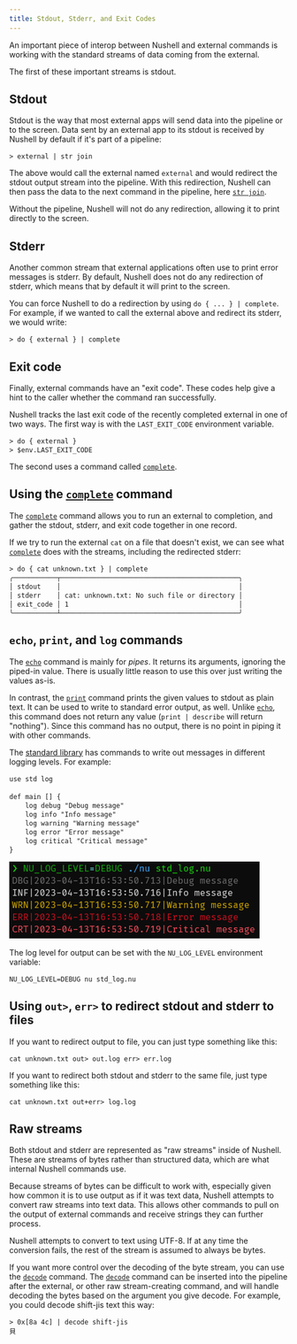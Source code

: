 ```yaml
---
title: Stdout, Stderr, and Exit Codes
---
```


An important piece of interop between Nushell and external commands is working with the standard streams of data coming from the external.

The first of these important streams is stdout.

## Stdout

Stdout is the way that most external apps will send data into the pipeline or to the screen. Data sent by an external app to its stdout is received by Nushell by default if it's part of a pipeline:

```nu
> external | str join
```

The above would call the external named `external` and would redirect the stdout output stream into the pipeline. With this redirection, Nushell can then pass the data to the next command in the pipeline, here [`str join`](/commands/docs/str_join).

Without the pipeline, Nushell will not do any redirection, allowing it to print directly to the screen.

## Stderr

Another common stream that external applications often use to print error messages is stderr. By default, Nushell does not do any redirection of stderr, which means that by default it will print to the screen.

You can force Nushell to do a redirection by using `do { ... } | complete`. For example, if we wanted to call the external above and redirect its stderr, we would write:

```nu
> do { external } | complete
```

## Exit code

Finally, external commands have an "exit code". These codes help give a hint to the caller whether the command ran successfully.

Nushell tracks the last exit code of the recently completed external in one of two ways. The first way is with the `LAST_EXIT_CODE` environment variable.

```nu
> do { external }
> $env.LAST_EXIT_CODE
```

The second uses a command called [`complete`](/commands/docs/complete).

## Using the [`complete`](/commands/docs/complete) command

The [`complete`](/commands/docs/complete) command allows you to run an external to completion, and gather the stdout, stderr, and exit code together in one record.

If we try to run the external `cat` on a file that doesn't exist, we can see what [`complete`](/commands/docs/complete) does with the streams, including the redirected stderr:

```nu
> do { cat unknown.txt } | complete
╭───────────┬─────────────────────────────────────────────╮
│ stdout    │                                             │
│ stderr    │ cat: unknown.txt: No such file or directory │
│ exit_code │ 1                                           │
╰───────────┴─────────────────────────────────────────────╯
```

## `echo`, `print`, and `log` commands

The [`echo`](/commands/docs/echo) command is mainly for _pipes_. It returns its arguments, ignoring the piped-in value. There is usually little reason to use this over just writing the values as-is.

In contrast, the [`print`](/commands/docs/print) command prints the given values to stdout as plain text. It can be used to write to standard error output, as well. Unlike [`echo`](/commands/docs/echo), this command does not return any value (`print | describe` will return "nothing"). Since this command has no output, there is no point in piping it with other commands.

The [standard library](/book/standard_library) has commands to write out messages in different logging levels. For example:

```nu
use std log

def main [] {
    log debug "Debug message"
    log info "Info message"
    log warning "Warning message"
    log error "Error message"
    log critical "Critical message"
}
```

![Log message examples](../../../assets/images/0_79_std_log.png)

The log level for output can be set with the `NU_LOG_LEVEL` environment variable:

```nu
NU_LOG_LEVEL=DEBUG nu std_log.nu
```

## Using `out>`, `err>` to redirect stdout and stderr to files

If you want to redirect output to file, you can just type something like this:

```nu
cat unknown.txt out> out.log err> err.log
```

If you want to redirect both stdout and stderr to the same file, just type something like this:

```nu
cat unknown.txt out+err> log.log
```

## Raw streams

Both stdout and stderr are represented as "raw streams" inside of Nushell. These are streams of bytes rather than structured data, which are what internal Nushell commands use.

Because streams of bytes can be difficult to work with, especially given how common it is to use output as if it was text data, Nushell attempts to convert raw streams into text data. This allows other commands to pull on the output of external commands and receive strings they can further process.

Nushell attempts to convert to text using UTF-8. If at any time the conversion fails, the rest of the stream is assumed to always be bytes.

If you want more control over the decoding of the byte stream, you can use the [`decode`](/commands/docs/decode) command. The [`decode`](/commands/docs/decode) command can be inserted into the pipeline after the external, or other raw stream-creating command, and will handle decoding the bytes based on the argument you give decode. For example, you could decode shift-jis text this way:

```nu
> 0x[8a 4c] | decode shift-jis
貝
```
